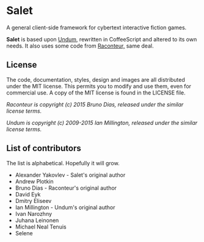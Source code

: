 # Salet
A general client-side framework for cybertext interactive fiction games.

**Salet** is based upon [Undum,](https://github.com/idmillington/undum) rewritten in CoffeeScript and altered to its own needs.
It also uses some code from [Raconteur,](https://github.com/sequitur/raconteur) same deal.

## License

The code, documentation, styles, design and images are all distributed under the MIT license.
This permits you to modify and use them, even for commercial use.
A copy of the MIT license is found in the LICENSE file.

*Raconteur is copyright (c) 2015 Bruno Dias, released under the similar license terms.*

*Undum is copyright (c) 2009-2015 Ian Millington, released under the similar license terms.*

## List of contributors
The list is alphabetical.
Hopefully it will grow.

* Alexander Yakovlev - Salet's original author
* Andrew Plotkin
* Bruno Dias - Raconteur's original author
* David Eyk
* Dmitry Eliseev
* Ian Millington - Undum's original author
* Ivan Narozhny
* Juhana Leinonen
* Michael Neal Tenuis
* Selene
